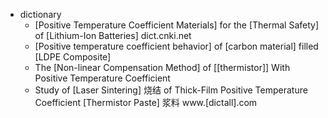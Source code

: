 - dictionary
    - [Positive Temperature Coefficient Materials] for the [Thermal Safety] of [Lithium-Ion Batteries] dict.cnki.net
    - [Positive temperature coefficient behavior] of [carbon material] filled [LDPE Composite] 
    - The [Non-linear Compensation Method] of [[thermistor]] With Positive Temperature Coefficient 
    - Study of [Laser Sintering] 烧结 of Thick-Film Positive Temperature Coefficient [Thermistor Paste] 浆料 www.[dictall].com
